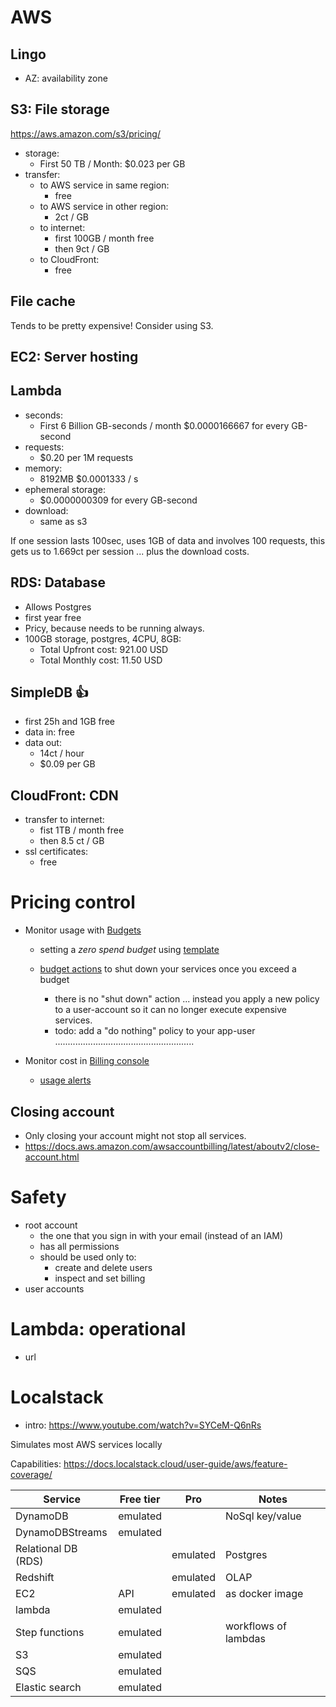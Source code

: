 # AWS

## Lingo

-   AZ: availability zone

## S3: File storage

https://aws.amazon.com/s3/pricing/

-   storage:
    -   First 50 TB / Month: $0.023 per GB
-   transfer:
    -   to AWS service in same region:
        -   free
    -   to AWS service in other region:
        -   2ct / GB
    -   to internet:
        -   first 100GB / month free
        -   then 9ct / GB
    -   to CloudFront:
        -   free

## File cache

Tends to be pretty expensive! Consider using S3.

## EC2: Server hosting

## Lambda

-   seconds:
    -   First 6 Billion GB-seconds / month $0.0000166667 for every GB-second
-   requests:
    -   $0.20 per 1M requests
-   memory:
    -   8192MB $0.0001333 / s
-   ephemeral storage:
    -   $0.0000000309 for every GB-second
-   download:
    -   same as s3

If one session lasts 100sec, uses 1GB of data and involves 100 requests, this gets us to 1.669ct per session ... plus the download costs.

## RDS: Database

-   Allows Postgres
-   first year free
-   Pricy, because needs to be running always.
-   100GB storage, postgres, 4CPU, 8GB:
    -   Total Upfront cost: 921.00 USD
    -   Total Monthly cost: 11.50 USD

## SimpleDB 👍

-   first 25h and 1GB free
-   data in: free
-   data out:
    -   14ct / hour
    -   $0.09 per GB

## CloudFront: CDN

-   transfer to internet:
    -   fist 1TB / month free
    -   then 8.5 ct / GB
-   ssl certificates:
    -   free

# Pricing control

-   Monitor usage with [Budgets](https://docs.aws.amazon.com/awsaccountbilling/latest/aboutv2/tracking-free-tier-usage.html#free-budget)

    -   setting a _zero spend budget_ using [template](https://docs.aws.amazon.com/cost-management/latest/userguide/budget-templates.html)

    -   [budget actions](https://docs.aws.amazon.com/cost-management/latest/userguide/budgets-controls.html) to shut down your services once you exceed a budget

        -   there is no "shut down" action ... instead you apply a new policy to a user-account so it can no longer execute expensive services.
        -   todo: add a "do nothing" policy to your app-user .......................................................

-   Monitor cost in [Billing console](https://console.aws.amazon.com/billing)
    -   [usage alerts](https://us-east-1.console.aws.amazon.com/billing/home#/preferences)

## Closing account

-   Only closing your account might not stop all services.
-   https://docs.aws.amazon.com/awsaccountbilling/latest/aboutv2/close-account.html

# Safety

-   root account
    -   the one that you sign in with your email (instead of an IAM)
    -   has all permissions
    -   should be used only to:
        -   create and delete users
        -   inspect and set billing
-   user accounts

# Lambda: operational

-   url

# Localstack

-   intro: https://www.youtube.com/watch?v=SYCeM-Q6nRs

Simulates most AWS services locally

Capabilities: https://docs.localstack.cloud/user-guide/aws/feature-coverage/

| Service             | Free tier | Pro      | Notes                |
| ------------------- | --------- | -------- | -------------------- |
| DynamoDB            | emulated  |          | NoSql key/value      |
| DynamoDBStreams     | emulated  |          |                      |
| Relational DB (RDS) |           | emulated | Postgres             |
| Redshift            |           | emulated | OLAP                 |
| EC2                 | API       | emulated | as docker image      |
| lambda              | emulated  |          |                      |
| Step functions      | emulated  |          | workflows of lambdas |
| S3                  | emulated  |          |                      |
| SQS                 | emulated  |          |                      |
| Elastic search      | emulated  |          |                      |
